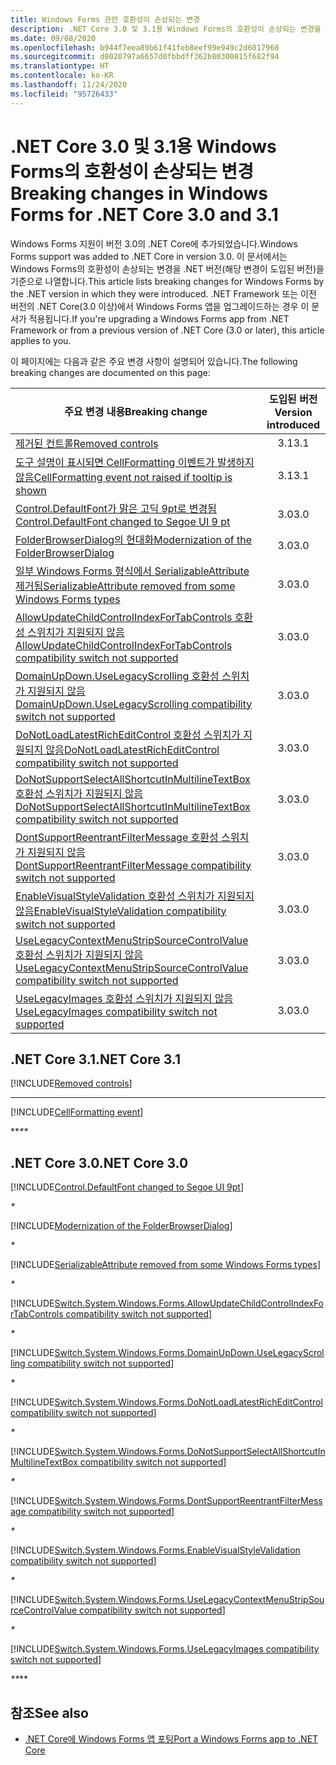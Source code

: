 ```yaml
---
title: Windows Forms 관련 호환성이 손상되는 변경
description: .NET Core 3.0 및 3.1용 Windows Forms의 호환성이 손상되는 변경을 나열합니다.
ms.date: 09/08/2020
ms.openlocfilehash: b944f7eea89b61f41feb8eef99e949c2d6017960
ms.sourcegitcommit: d8020797a6657d0fbbdff362b80300815f682f94
ms.translationtype: HT
ms.contentlocale: ko-KR
ms.lasthandoff: 11/24/2020
ms.locfileid: "95726433"
---
```

# <a name="breaking-changes-in-windows-forms-for-net-core-30-and-31"></a><span data-ttu-id="1e5e5-103">.NET Core 3.0 및 3.1용 Windows Forms의 호환성이 손상되는 변경</span><span class="sxs-lookup"><span data-stu-id="1e5e5-103">Breaking changes in Windows Forms for .NET Core 3.0 and 3.1</span></span>

<span data-ttu-id="1e5e5-104">Windows Forms 지원이 버전 3.0의 .NET Core에 추가되었습니다.</span><span class="sxs-lookup"><span data-stu-id="1e5e5-104">Windows Forms support was added to .NET Core in version 3.0.</span></span> <span data-ttu-id="1e5e5-105">이 문서에서는 Windows Forms의 호환성이 손상되는 변경을 .NET 버전(해당 변경이 도입된 버전)을 기준으로 나열합니다.</span><span class="sxs-lookup"><span data-stu-id="1e5e5-105">This article lists breaking changes for Windows Forms by the .NET version in which they were introduced.</span></span> <span data-ttu-id="1e5e5-106">.NET Framework 또는 이전 버전의 .NET Core(3.0 이상)에서 Windows Forms 앱을 업그레이드하는 경우 이 문서가 적용됩니다.</span><span class="sxs-lookup"><span data-stu-id="1e5e5-106">If you're upgrading a Windows Forms app from .NET Framework or from a previous version of .NET Core (3.0 or later), this article applies to you.</span></span>

<span data-ttu-id="1e5e5-107">이 페이지에는 다음과 같은 주요 변경 사항이 설명되어 있습니다.</span><span class="sxs-lookup"><span data-stu-id="1e5e5-107">The following breaking changes are documented on this page:</span></span>

| <span data-ttu-id="1e5e5-108">주요 변경 내용</span><span class="sxs-lookup"><span data-stu-id="1e5e5-108">Breaking change</span></span> | <span data-ttu-id="1e5e5-109">도입된 버전</span><span class="sxs-lookup"><span data-stu-id="1e5e5-109">Version introduced</span></span> |
| - | :-: |
| [<span data-ttu-id="1e5e5-110">제거된 컨트롤</span><span class="sxs-lookup"><span data-stu-id="1e5e5-110">Removed controls</span></span>](#removed-controls) | <span data-ttu-id="1e5e5-111">3.1</span><span class="sxs-lookup"><span data-stu-id="1e5e5-111">3.1</span></span> |
| [<span data-ttu-id="1e5e5-112">도구 설명이 표시되면 CellFormatting 이벤트가 발생하지 않음</span><span class="sxs-lookup"><span data-stu-id="1e5e5-112">CellFormatting event not raised if tooltip is shown</span></span>](#cellformatting-event-not-raised-if-tooltip-is-shown) | <span data-ttu-id="1e5e5-113">3.1</span><span class="sxs-lookup"><span data-stu-id="1e5e5-113">3.1</span></span> |
| [<span data-ttu-id="1e5e5-114">Control.DefaultFont가 맑은 고딕 9pt로 변경됨</span><span class="sxs-lookup"><span data-stu-id="1e5e5-114">Control.DefaultFont changed to Segoe UI 9 pt</span></span>](#default-control-font-changed-to-segoe-ui-9-pt) | <span data-ttu-id="1e5e5-115">3.0</span><span class="sxs-lookup"><span data-stu-id="1e5e5-115">3.0</span></span> |
| [<span data-ttu-id="1e5e5-116">FolderBrowserDialog의 현대화</span><span class="sxs-lookup"><span data-stu-id="1e5e5-116">Modernization of the FolderBrowserDialog</span></span>](#modernization-of-the-folderbrowserdialog) | <span data-ttu-id="1e5e5-117">3.0</span><span class="sxs-lookup"><span data-stu-id="1e5e5-117">3.0</span></span> |
| [<span data-ttu-id="1e5e5-118">일부 Windows Forms 형식에서 SerializableAttribute 제거됨</span><span class="sxs-lookup"><span data-stu-id="1e5e5-118">SerializableAttribute removed from some Windows Forms types</span></span>](#serializableattribute-removed-from-some-windows-forms-types) | <span data-ttu-id="1e5e5-119">3.0</span><span class="sxs-lookup"><span data-stu-id="1e5e5-119">3.0</span></span> |
| [<span data-ttu-id="1e5e5-120">AllowUpdateChildControlIndexForTabControls 호환성 스위치가 지원되지 않음</span><span class="sxs-lookup"><span data-stu-id="1e5e5-120">AllowUpdateChildControlIndexForTabControls compatibility switch not supported</span></span>](#allowupdatechildcontrolindexfortabcontrols-compatibility-switch-not-supported) | <span data-ttu-id="1e5e5-121">3.0</span><span class="sxs-lookup"><span data-stu-id="1e5e5-121">3.0</span></span> |
| [<span data-ttu-id="1e5e5-122">DomainUpDown.UseLegacyScrolling 호환성 스위치가 지원되지 않음</span><span class="sxs-lookup"><span data-stu-id="1e5e5-122">DomainUpDown.UseLegacyScrolling compatibility switch not supported</span></span>](#domainupdownuselegacyscrolling-compatibility-switch-not-supported) | <span data-ttu-id="1e5e5-123">3.0</span><span class="sxs-lookup"><span data-stu-id="1e5e5-123">3.0</span></span> |
| [<span data-ttu-id="1e5e5-124">DoNotLoadLatestRichEditControl 호환성 스위치가 지원되지 않음</span><span class="sxs-lookup"><span data-stu-id="1e5e5-124">DoNotLoadLatestRichEditControl compatibility switch not supported</span></span>](#donotloadlatestricheditcontrol-compatibility-switch-not-supported) | <span data-ttu-id="1e5e5-125">3.0</span><span class="sxs-lookup"><span data-stu-id="1e5e5-125">3.0</span></span> |
| [<span data-ttu-id="1e5e5-126">DoNotSupportSelectAllShortcutInMultilineTextBox 호환성 스위치가 지원되지 않음</span><span class="sxs-lookup"><span data-stu-id="1e5e5-126">DoNotSupportSelectAllShortcutInMultilineTextBox compatibility switch not supported</span></span>](#donotsupportselectallshortcutinmultilinetextbox-compatibility-switch-not-supported) | <span data-ttu-id="1e5e5-127">3.0</span><span class="sxs-lookup"><span data-stu-id="1e5e5-127">3.0</span></span> |
| [<span data-ttu-id="1e5e5-128">DontSupportReentrantFilterMessage 호환성 스위치가 지원되지 않음</span><span class="sxs-lookup"><span data-stu-id="1e5e5-128">DontSupportReentrantFilterMessage compatibility switch not supported</span></span>](#dontsupportreentrantfiltermessage-compatibility-switch-not-supported) | <span data-ttu-id="1e5e5-129">3.0</span><span class="sxs-lookup"><span data-stu-id="1e5e5-129">3.0</span></span> |
| [<span data-ttu-id="1e5e5-130">EnableVisualStyleValidation 호환성 스위치가 지원되지 않음</span><span class="sxs-lookup"><span data-stu-id="1e5e5-130">EnableVisualStyleValidation compatibility switch not supported</span></span>](#enablevisualstylevalidation-compatibility-switch-not-supported) | <span data-ttu-id="1e5e5-131">3.0</span><span class="sxs-lookup"><span data-stu-id="1e5e5-131">3.0</span></span> |
| [<span data-ttu-id="1e5e5-132">UseLegacyContextMenuStripSourceControlValue 호환성 스위치가 지원되지 않음</span><span class="sxs-lookup"><span data-stu-id="1e5e5-132">UseLegacyContextMenuStripSourceControlValue compatibility switch not supported</span></span>](#uselegacycontextmenustripsourcecontrolvalue-compatibility-switch-not-supported) | <span data-ttu-id="1e5e5-133">3.0</span><span class="sxs-lookup"><span data-stu-id="1e5e5-133">3.0</span></span> |
| [<span data-ttu-id="1e5e5-134">UseLegacyImages 호환성 스위치가 지원되지 않음</span><span class="sxs-lookup"><span data-stu-id="1e5e5-134">UseLegacyImages compatibility switch not supported</span></span>](#uselegacyimages-compatibility-switch-not-supported) | <span data-ttu-id="1e5e5-135">3.0</span><span class="sxs-lookup"><span data-stu-id="1e5e5-135">3.0</span></span> |

## <a name="net-core-31"></a><span data-ttu-id="1e5e5-136">.NET Core 3.1</span><span class="sxs-lookup"><span data-stu-id="1e5e5-136">.NET Core 3.1</span></span>

[!INCLUDE[Removed controls](~/includes/core-changes/windowsforms/3.1/remove-controls-3.1.md)]

***

[!INCLUDE[CellFormatting event](~/includes/core-changes/windowsforms/3.1/cellformatting-event-not-raised.md)]

<span data-ttu-id="1e5e5-137">\*\*_</span><span class="sxs-lookup"><span data-stu-id="1e5e5-137">\*\*_</span></span>

## <a name="net-core-30"></a><span data-ttu-id="1e5e5-138">.NET Core 3.0</span><span class="sxs-lookup"><span data-stu-id="1e5e5-138">.NET Core 3.0</span></span>

[!INCLUDE[Control.DefaultFont changed to Segoe UI 9pt](~/includes/core-changes/windowsforms/3.0/control-defaultfont-changed.md)]

_*_

[!INCLUDE[Modernization of the FolderBrowserDialog](~/includes/core-changes/windowsforms/3.0/modernized-folderbrowserdialog.md)]

_*_

[!INCLUDE[SerializableAttribute removed from some Windows Forms types](~/includes/core-changes/windowsforms/3.0/remove-serializationattribute.md)]

_*_

[!INCLUDE[Switch.System.Windows.Forms.AllowUpdateChildControlIndexForTabControls compatibility switch not supported](~/includes/core-changes/windowsforms/3.0/deprecate-allowupdatechildcontrolindexfortabcontrols.md)]

_*_

[!INCLUDE[Switch.System.Windows.Forms.DomainUpDown.UseLegacyScrolling compatibility switch not supported](~/includes/core-changes/windowsforms/3.0/deprecate-uselegacyscrolling.md)]

_*_

[!INCLUDE[Switch.System.Windows.Forms.DoNotLoadLatestRichEditControl compatibility switch not supported](~/includes/core-changes/windowsforms/3.0/deprecate-donotloadlatestricheditcontrol.md)]

_*_

[!INCLUDE[Switch.System.Windows.Forms.DoNotSupportSelectAllShortcutInMultilineTextBox compatibility switch not supported](~/includes/core-changes/windowsforms/3.0/deprecate-donotsupportselectallshortcutinmultilinetextbox.md)]

_*_

[!INCLUDE[Switch.System.Windows.Forms.DontSupportReentrantFilterMessage compatibility switch not supported](~/includes/core-changes/windowsforms/3.0/deprecate-dontsupportreentrantfiltermessage.md)]

_*_

[!INCLUDE[Switch.System.Windows.Forms.EnableVisualStyleValidation compatibility switch not supported](~/includes/core-changes/windowsforms/3.0/deprecate-enablevisualstylevalidation.md)]

_*_

[!INCLUDE[Switch.System.Windows.Forms.UseLegacyContextMenuStripSourceControlValue compatibility switch not supported](~/includes/core-changes/windowsforms/3.0/deprecate-uselegacycontextmenustripsourcecontrolvalue.md)]

_*_

[!INCLUDE[Switch.System.Windows.Forms.UseLegacyImages compatibility switch not supported](~/includes/core-changes/windowsforms/3.0/deprecate-uselegacyimages.md)]

<span data-ttu-id="1e5e5-139">_\*\*</span><span class="sxs-lookup"><span data-stu-id="1e5e5-139">_\*\*</span></span>

## <a name="see-also"></a><span data-ttu-id="1e5e5-140">참조</span><span class="sxs-lookup"><span data-stu-id="1e5e5-140">See also</span></span>

- [<span data-ttu-id="1e5e5-141">.NET Core에 Windows Forms 앱 포팅</span><span class="sxs-lookup"><span data-stu-id="1e5e5-141">Port a Windows Forms app to .NET Core</span></span>](/dotnet/desktop/winforms/migration/?view=netdesktop-5.0&preserve-view=true)
